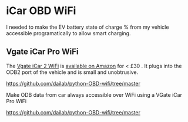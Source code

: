 # iCar OBD WiFi
I needed to make the EV battery state of charge % from my vehicle accessible programatically to allow smart charging.  

## Vgate iCar Pro WiFi

The [Vgate iCar 2 WiFi](https://www.vgatemall.com/products-detail/i-14/) is [available on Amazon](https://www.amazon.co.uk/Vgate-interface-diagnostics-android-windows/dp/B00OY0X8IS/ref=pd_day0fbt_d_sccl_2/262-5009615-3485139?pd_rd_w=ddK1e&content-id=amzn1.sym.bfe06781-69ca-4a3a-9842-e535d2f2ae0e&pf_rd_p=bfe06781-69ca-4a3a-9842-e535d2f2ae0e&pf_rd_r=FGHBQ6XWHQMAW5KSZ7N7&pd_rd_wg=I4PIM&pd_rd_r=794abb90-d403-4f19-acd8-0b9a1dc6d348&pd_rd_i=B00OY0X8IS&psc=1) for < £30 .  It plugs into the ODB2 port of the vehicle and is small and unobtrusive.



https://github.com/dailab/python-OBD-wifi/tree/master

Make ODB data from car always accessible over WiFi using a VGate iCar Pro WiFi


https://github.com/dailab/python-OBD-wifi/tree/master
